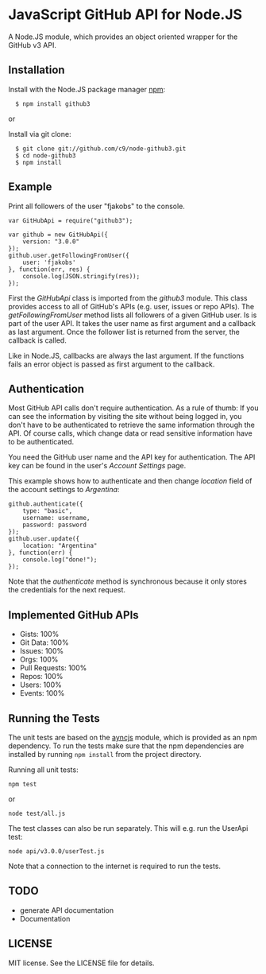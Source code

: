 # JavaScript GitHub API for Node.JS

A Node.JS module, which provides an object oriented wrapper for the GitHub v3 API. 

## Installation

  Install with the Node.JS package manager [npm](http://npmjs.org/):

      $ npm install github3

or

  Install via git clone:

      $ git clone git://github.com/c9/node-github3.git
      $ cd node-github3
      $ npm install

## Example

Print all followers of the user "fjakobs" to the console.

    var GitHubApi = require("github3");

    var github = new GitHubApi({
        version: "3.0.0"
    });
    github.user.getFollowingFromUser({
        user: 'fjakobs'
    }, function(err, res) {
        console.log(JSON.stringify(res));
    });

First the _GitHubApi_ class is imported from the _github3_ module. This class provides 
access to all of GitHub's APIs (e.g. user, issues or repo APIs). The _getFollowingFromUser_ 
method lists all followers of a given GitHub user. Is is part of the user API. It 
takes the user name as first argument and a callback as last argument. Once the 
follower list is returned from the server, the callback is called.

Like in Node.JS, callbacks are always the last argument. If the functions fails an 
error object is passed as first argument to the callback.

## Authentication

Most GitHub API calls don't require authentication. As a rule of thumb: If you 
can see the information by visiting the site without being logged in, you don't 
have to be authenticated to retrieve the same information through the API. Of 
course calls, which change data or read sensitive information have to be authenticated.

You need the GitHub user name and the API key for authentication. The API key can
be found in the user's _Account Settings_ page.

This example shows how to authenticate and then change _location_ field of the 
account settings to _Argentina_:

    github.authenticate({
        type: "basic",
        username: username,
        password: password
    });
    github.user.update({
        location: "Argentina"
    }, function(err) {
        console.log("done!");
    });

Note that the _authenticate_ method is synchronous because it only stores the 
credentials for the next request.

## Implemented GitHub APIs

* Gists: 100%
* Git Data: 100%
* Issues: 100%
* Orgs: 100%
* Pull Requests: 100%
* Repos: 100%
* Users: 100%
* Events: 100%

## Running the Tests

The unit tests are based on the [ayncjs](https://github.com/ajaxorg/async.js) 
module, which is provided as an npm dependency. To run the tests make sure that the 
npm dependencies are installed by running `npm install` from the project directory.

Running all unit tests:

    npm test

or

    node test/all.js

The test classes can also be run separately. This will e.g. run the UserApi test:

    node api/v3.0.0/userTest.js

Note that a connection to the internet is required to run the tests.

## TODO

* generate API documentation
* Documentation

## LICENSE

MIT license. See the LICENSE file for details.
